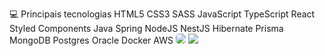 💻 Principais tecnologias
HTML5 CSS3 SASS JavaScript TypeScript React Styled Components
Java Spring NodeJS NestJS Hibernate Prisma MongoDB Postgres Oracle
Docker AWS
<img src="https://img.shields.io/badge/JavaScript-323330?style=for-the-badge&logo=javascript&logoColor=F7DF1E&logoBorder-radius=5px" style="border-radius:5px;"/> <img src="https://img.shields.io/badge/HTML5-E34F26?style=for-the-badge&logo=html5&logoColor=white" />

